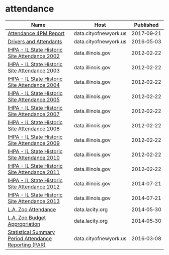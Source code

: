 # attendance

Name | Host | Published
---- | ---- | ---------
[Attendance 4PM Report](../datasets/madj-gkhr.md) | data.cityofnewyork.us | 2017&#x2011;09&#x2011;21
[Drivers and Attendants](../datasets/4tqt-y424.md) | data.cityofnewyork.us | 2016&#x2011;05&#x2011;03
[IHPA - IL State Historic Site Attendance 2002](../datasets/x2w7-f6iq.md) | data.illinois.gov | 2012&#x2011;02&#x2011;22
[IHPA - IL State Historic Site Attendance 2003](../datasets/6ny2-2cnf.md) | data.illinois.gov | 2012&#x2011;02&#x2011;22
[IHPA - IL State Historic Site Attendance 2004](../datasets/64r6-ss82.md) | data.illinois.gov | 2012&#x2011;02&#x2011;22
[IHPA - IL State Historic Site Attendance 2005](../datasets/dn8x-i8mg.md) | data.illinois.gov | 2012&#x2011;02&#x2011;22
[IHPA - IL State Historic Site Attendance 2007](../datasets/fhqd-4t4b.md) | data.illinois.gov | 2012&#x2011;02&#x2011;22
[IHPA - IL State Historic Site Attendance 2008](../datasets/29wj-tkxe.md) | data.illinois.gov | 2012&#x2011;02&#x2011;22
[IHPA - IL State Historic Site Attendance 2009](../datasets/4d2s-7ddh.md) | data.illinois.gov | 2012&#x2011;02&#x2011;22
[IHPA - IL State Historic Site Attendance 2010](../datasets/4tfy-cb5j.md) | data.illinois.gov | 2012&#x2011;02&#x2011;22
[IHPA - IL State Historic Site Attendance 2011](../datasets/bjhp-rrnr.md) | data.illinois.gov | 2012&#x2011;02&#x2011;22
[IHPA - IL State Historic Site Attendance 2012](../datasets/qu52-c5n6.md) | data.illinois.gov | 2014&#x2011;07&#x2011;21
[IHPA - IL State Historic Site Attendance 2013](../datasets/ycxu-pahq.md) | data.illinois.gov | 2014&#x2011;07&#x2011;21
[L.A. Zoo Attendance](../datasets/3gwn-arjr.md) | data.lacity.org | 2014&#x2011;05&#x2011;30
[L.A. Zoo Budget Appropriation](../datasets/jpdu-8y8k.md) | data.lacity.org | 2014&#x2011;05&#x2011;30
[Statistical Summary Period Attendance Reporting (PAR)](../datasets/hrsu-3w2q.md) | data.cityofnewyork.us | 2016&#x2011;03&#x2011;08

